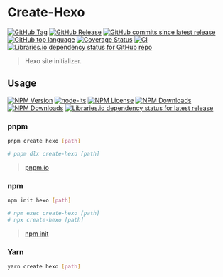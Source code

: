 # Create-Hexo

[![GitHub Tag](https://img.shields.io/github/v/tag/hexojs/create-hexo?logo=github)](https://github.com/hexojs/create-hexo/tags)
[![GitHub Release](https://img.shields.io/github/v/release/hexojs/create-hexo?logo=github)](https://github.com/hexojs/create-hexo/releases)
[![GitHub commits since latest release](https://img.shields.io/github/commits-since/hexojs/create-hexo/latest?include_prereleases&sort=semver&logo=github)](https://github.com/hexojs/create-hexo/compare/...main)
[![GitHub top language](https://img.shields.io/github/languages/top/hexojs/create-hexo?logo=github)](#create-hexo)
[![Coverage Status](https://coveralls.io/repos/github/hexojs/create-hexo/badge.svg?branch=main)](https://coveralls.io/github/hexojs/create-hexo?branch=main)
[![CI](https://github.com/hexojs/create-hexo/actions/workflows/ci.yml/badge.svg?branch=main)](https://github.com/hexojs/create-hexo/actions/workflows/ci.yml)
[![Libraries.io dependency status for GitHub repo](https://img.shields.io/librariesio/github/hexojs/create-hexo?logo=librariesdotio)](https://libraries.io/github/hexojs/create-hexo#dependencies)

> Hexo site initializer.

## Usage

[![NPM Version](https://img.shields.io/npm/v/create-hexo?logo=npm)](https://www.npmjs.com/package/create-hexo)
[![node-lts](https://img.shields.io/node/v-lts/create-hexo?logo=nodedotjs)](https://nodejs.org/)
[![NPM License](https://img.shields.io/npm/l/create-hexo)](./LICENSE)
[![NPM Downloads](https://img.shields.io/npm/dm/create-hexo?logo=npm)](#create-hexo)
[![NPM Downloads](https://img.shields.io/npm/dt/create-hexo?logo=npm)](#create-hexo)
[![Libraries.io dependency status for latest release](https://img.shields.io/librariesio/release/npm/create-hexo?logo=librariesdotio)](https://libraries.io/npm/create-hexo/tree)

### pnpm

```bash
pnpm create hexo [path]

# pnpm dlx create-hexo [path]
```

> [pnpm.io](https://pnpm.io/)

### npm

```bash
npm init hexo [path]

# npm exec create-hexo [path]
# npx create-hexo [path]
```

> [npm init](https://docs.npmjs.com/cli/commands/npm-init)

### Yarn

```bash
yarn create hexo [path]
```
